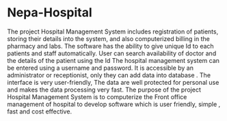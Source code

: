 # Nepa-Hospital

The project Hospital Management System includes registration of patients, storing their details into the system, and also computerized billing in the pharmacy and labs. The software has the ability to give unique Id to each patients and staff automatically. User can search availability of doctor and the details of the patient using the Id The hospital management system can be entered using a username and password. It is accessible by an administrator or receptionist, only they can add data into database . The interface is very user-friendly, The data are well protected for personal use and makes the data processing very fast. The purpose of the project Hospital Management System is to computerize the Front office management of hospital to develop software which is user friendly, simple , fast and cost effective.
